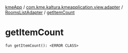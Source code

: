 [kmeApp](../../index.md) / [com.kme.kaltura.kmeapplication.view.adapter](../index.md) / [RoomsListAdapter](index.md) / [getItemCount](./get-item-count.md)

# getItemCount

`fun getItemCount(): <ERROR CLASS>`